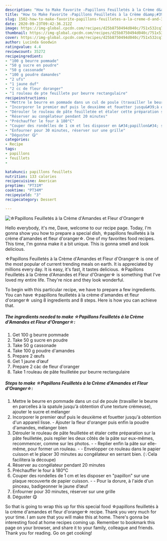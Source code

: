 ```yaml
---
description: "How to Make Favorite ☆Papillons Feuilletés à la Crème d&amp;#39;Amandes et Fleur d&amp;#39;Oranger☆"
title: "How to Make Favorite ☆Papillons Feuilletés à la Crème d&amp;#39;Amandes et Fleur d&amp;#39;Oranger☆"
slug: 1502-how-to-make-favorite-papillons-feuilletes-a-la-creme-d-and-39-amandes-et-fleur-d-and-39-oranger
date: 2020-09-23T09:42:36.212Z
image: https://img-global.cpcdn.com/recipes/d25b8750494d040c/751x532cq70/☆papillons-feuilletes-a-la-creme-damandes-et-fleur-doranger☆-photo-principale-de-la-recette.jpg
thumbnail: https://img-global.cpcdn.com/recipes/d25b8750494d040c/751x532cq70/☆papillons-feuilletes-a-la-creme-damandes-et-fleur-doranger☆-photo-principale-de-la-recette.jpg
cover: https://img-global.cpcdn.com/recipes/d25b8750494d040c/751x532cq70/☆papillons-feuilletes-a-la-creme-damandes-et-fleur-doranger☆-photo-principale-de-la-recette.jpg
author: Lucinda Goodwin
ratingvalue: 4.4
reviewcount: 35272
recipeingredient:
- "100 g beurre pommade"
- "50 g sucre en poudre"
- "50 g cassonade"
- "100 g poudre damandes"
- "2 ufs"
- "1 jaune duf"
- "2 cc de fleur doranger"
- "1 rouleau de pte feuillete pur beurre rectangulaire"
recipeinstructions:
- "Mettre le beurre en pommade dans un cul de poule (travailler le beurre en parcelles à la spatule jusqu&#39;à obtention d&#39;une texture crémeuse), ajouter le sucre et mélanger"
- "Incorporer le premier œuf puis le deuxième et fouetter jusqu&#39;à obtention d&#39;un appareil lisse. Ajouter la fleur d&#39;oranger puis enfin la poudre d&#39;amandes, mélanger bien"
- "Dérouler le rouleau de pâte feuilletée et étaler cette préparation sur la pâte feuilletée, puis replier les deux côtés de la pâte sur eux-mêmes, recommencer, comme sur les photos.  Replier enfin la pâte sur elle-même, pour former un rouleau.  Envelopper ce rouleau dans le papier cuisson et le placer 30 minutes au congélateur en serrant bien. (💡Cela facilitera la découpe)"
- "Réserver au congélateur pendant 20 minutes"
- "Préchauffer le four à 180°C"
- "Couper des rondelles de 1 cm et les disposer en &#34;papillon&#34; sur une plaque recouverte de papier cuisson.   Pour la dorure, à l&#39;aide d&#39;un pinceau, badigeonner le jaune d’œuf"
- "Enfourner pour 30 minutes, réserver sur une grille"
- "Déguster 😋"
categories:
- Recipe
tags:
- papillons
- feuillets
- 

katakunci: papillons feuillets  
nutrition: 133 calories
recipecuisine: American
preptime: "PT31M"
cooktime: "PT34M"
recipeyield: "3"
recipecategory: Dessert

---
```



![☆Papillons Feuilletés à la Crème d&#39;Amandes et Fleur d&#39;Oranger☆](https://img-global.cpcdn.com/recipes/d25b8750494d040c/751x532cq70/☆papillons-feuilletes-a-la-creme-damandes-et-fleur-doranger☆-photo-principale-de-la-recette.jpg)

Hello everybody, it's me, Dave, welcome to our recipe page. Today, I'm gonna show you how to prepare a special dish, ☆papillons feuilletés à la crème d&#39;amandes et fleur d&#39;oranger☆. One of my favorites food recipes. This time, I'm gonna make it a bit unique. This is gonna smell and look delicious.



☆Papillons Feuilletés à la Crème d&#39;Amandes et Fleur d&#39;Oranger☆ is one of the most popular of current trending meals on earth. It is appreciated by millions every day. It is easy, it's fast, it tastes delicious. ☆Papillons Feuilletés à la Crème d&#39;Amandes et Fleur d&#39;Oranger☆ is something that I've loved my entire life. They're nice and they look wonderful.


To begin with this particular recipe, we have to prepare a few ingredients. You can have ☆papillons feuilletés à la crème d&#39;amandes et fleur d&#39;oranger☆ using 8 ingredients and 8 steps. Here is how you can achieve that.

<!--inarticleads1-->

##### The ingredients needed to make ☆Papillons Feuilletés à la Crème d&#39;Amandes et Fleur d&#39;Oranger☆:

1. Get 100 g beurre pommade
1. Take 50 g sucre en poudre
1. Take 50 g cassonade
1. Take 100 g poudre d&#39;amandes
1. Prepare 2 œufs
1. Get 1 jaune d’œuf
1. Prepare 2 càc de fleur d&#39;oranger
1. Take 1 rouleau de pâte feuilletée pur beurre rectangulaire




<!--inarticleads2-->

##### Steps to make ☆Papillons Feuilletés à la Crème d&#39;Amandes et Fleur d&#39;Oranger☆:

1. Mettre le beurre en pommade dans un cul de poule (travailler le beurre en parcelles à la spatule jusqu&#39;à obtention d&#39;une texture crémeuse), ajouter le sucre et mélanger
1. Incorporer le premier œuf puis le deuxième et fouetter jusqu&#39;à obtention d&#39;un appareil lisse. - Ajouter la fleur d&#39;oranger puis enfin la poudre d&#39;amandes, mélanger bien
1. Dérouler le rouleau de pâte feuilletée et étaler cette préparation sur la pâte feuilletée, puis replier les deux côtés de la pâte sur eux-mêmes, recommencer, comme sur les photos. -  - Replier enfin la pâte sur elle-même, pour former un rouleau. -  - Envelopper ce rouleau dans le papier cuisson et le placer 30 minutes au congélateur en serrant bien. (💡Cela facilitera la découpe)
1. Réserver au congélateur pendant 20 minutes
1. Préchauffer le four à 180°C
1. Couper des rondelles de 1 cm et les disposer en &#34;papillon&#34; sur une plaque recouverte de papier cuisson.  -  - Pour la dorure, à l&#39;aide d&#39;un pinceau, badigeonner le jaune d’œuf
1. Enfourner pour 30 minutes, réserver sur une grille
1. Déguster 😋




So that is going to wrap this up for this special food ☆papillons feuilletés à la crème d&#39;amandes et fleur d&#39;oranger☆ recipe. Thank you very much for your time. I am sure that you will make this at home. There's gonna be interesting food at home recipes coming up. Remember to bookmark this page on your browser, and share it to your family, colleague and friends. Thank you for reading. Go on get cooking!
